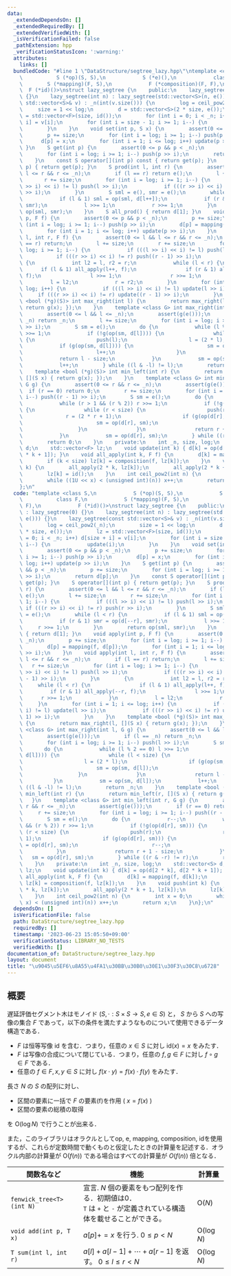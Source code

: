 ```yaml
---
data:
  _extendedDependsOn: []
  _extendedRequiredBy: []
  _extendedVerifiedWith: []
  _isVerificationFailed: false
  _pathExtension: hpp
  _verificationStatusIcon: ':warning:'
  attributes:
    links: []
  bundledCode: "#line 1 \"DataStructure/segtree_lazy.hpp\"\ntemplate <class S,\n \
    \           S (*op)(S, S),\n            S (*e)(),\n            class F,\n    \
    \        S (*mapping)(F, S),\n            F (*composition)(F, F),\n          \
    \  F (*id)()>\nstruct lazy_segtree {\n    public:\n    lazy_segtree() : lazy_segtree(0)\
    \ {}\n    lazy_segtree(int n) : lazy_segtree(std::vector<S>(n, e())) {}\n    lazy_segtree(const\
    \ std::vector<S>& v) : _n(int(v.size())) {\n        log = ceil_pow2(_n);\n   \
    \     size = 1 << log;\n        d = std::vector<S>(2 * size, e());\n        lz\
    \ = std::vector<F>(size, id());\n        for (int i = 0; i < _n; i++) d[size +\
    \ i] = v[i];\n        for (int i = size - 1; i >= 1; i--) {\n            update(i);\n\
    \        }\n    }\n    void set(int p, S x) {\n        assert(0 <= p && p < _n);\n\
    \        p += size;\n        for (int i = log; i >= 1; i--) push(p >> i);\n  \
    \      d[p] = x;\n        for (int i = 1; i <= log; i++) update(p >> i);\n   \
    \ }\n    S get(int p) {\n        assert(0 <= p && p < _n);\n        p += size;\n\
    \        for (int i = log; i >= 1; i--) push(p >> i);\n        return d[p];\n\
    \    }\n    const S operator[](int p) const { return get(p); }\n    S operator[](int\
    \ p) { return get(p); }\n    S prod(int l, int r) {\n        assert(0 <= l &&\
    \ l <= r && r <= _n);\n        if (l == r) return e();\n        l += size;\n \
    \       r += size;\n        for (int i = log; i >= 1; i--) {\n            if (((l\
    \ >> i) << i) != l) push(l >> i);\n            if (((r >> i) << i) != r) push(r\
    \ >> i);\n        }\n        S sml = e(), smr = e();\n        while (l < r) {\n\
    \            if (l & 1) sml = op(sml, d[l++]);\n            if (r & 1) smr = op(d[--r],\
    \ smr);\n            l >>= 1;\n            r >>= 1;\n        }\n        return\
    \ op(sml, smr);\n    }\n    S all_prod() { return d[1]; }\n    void apply(int\
    \ p, F f) {\n        assert(0 <= p && p < _n);\n        p += size;\n        for\
    \ (int i = log; i >= 1; i--) push(p >> i);\n        d[p] = mapping(f, d[p]);\n\
    \        for (int i = 1; i <= log; i++) update(p >> i);\n    }\n    void apply(int\
    \ l, int r, F f) {\n        assert(0 <= l && l <= r && r <= _n);\n        if (l\
    \ == r) return;\n        l += size;\n        r += size;\n        for (int i =\
    \ log; i >= 1; i--) {\n            if (((l >> i) << i) != l) push(l >> i);\n \
    \           if (((r >> i) << i) != r) push((r - 1) >> i);\n        }\n       \
    \ {\n            int l2 = l, r2 = r;\n            while (l < r) {\n          \
    \      if (l & 1) all_apply(l++, f);\n                if (r & 1) all_apply(--r,\
    \ f);\n                l >>= 1;\n                r >>= 1;\n            }\n   \
    \         l = l2;\n            r = r2;\n        }\n        for (int i = 1; i <=\
    \ log; i++) {\n            if (((l >> i) << i) != l) update(l >> i);\n       \
    \     if (((r >> i) << i) != r) update((r - 1) >> i);\n        }\n    }\n    template\
    \ <bool (*g)(S)> int max_right(int l) {\n        return max_right(l, [](S x) {\
    \ return g(x); });\n    }\n    template <class G> int max_right(int l, G g) {\n\
    \        assert(0 <= l && l <= _n);\n        assert(g(e()));\n        if (l ==\
    \ _n) return _n;\n        l += size;\n        for (int i = log; i >= 1; i--) push(l\
    \ >> i);\n        S sm = e();\n        do {\n            while (l % 2 == 0) l\
    \ >>= 1;\n            if (!g(op(sm, d[l]))) {\n                while (l < size)\
    \ {\n                    push(l);\n                    l = (2 * l);\n        \
    \            if (g(op(sm, d[l]))) {\n                        sm = op(sm, d[l]);\n\
    \                        l++;\n                    }\n                }\n    \
    \            return l - size;\n            }\n            sm = op(sm, d[l]);\n\
    \            l++;\n        } while ((l & -l) != l);\n        return _n;\n    }\n\
    \    template <bool (*g)(S)> int min_left(int r) {\n        return min_left(r,\
    \ [](S x) { return g(x); });\n    }\n    template <class G> int min_left(int r,\
    \ G g) {\n        assert(0 <= r && r <= _n);\n        assert(g(e()));\n      \
    \  if (r == 0) return 0;\n        r += size;\n        for (int i = log; i >= 1;\
    \ i--) push((r - 1) >> i);\n        S sm = e();\n        do {\n            r--;\n\
    \            while (r > 1 && (r % 2)) r >>= 1;\n            if (!g(op(d[r], sm)))\
    \ {\n                while (r < size) {\n                    push(r);\n      \
    \              r = (2 * r + 1);\n                    if (g(op(d[r], sm))) {\n\
    \                        sm = op(d[r], sm);\n                        r--;\n  \
    \                  }\n                }\n                return r + 1 - size;\n\
    \            }\n            sm = op(d[r], sm);\n        } while ((r & -r) != r);\n\
    \        return 0;\n    }\n    private:\n    int _n, size, log;\n    std::vector<S>\
    \ d;\n    std::vector<F> lz;\n    void update(int k) { d[k] = op(d[2 * k], d[2\
    \ * k + 1]); }\n    void all_apply(int k, F f) {\n        d[k] = mapping(f, d[k]);\n\
    \        if (k < size) lz[k] = composition(f, lz[k]);\n    }\n    void push(int\
    \ k) {\n        all_apply(2 * k, lz[k]);\n        all_apply(2 * k + 1, lz[k]);\n\
    \        lz[k] = id();\n    }\n    int ceil_pow2(int n) {\n        int x = 0;\n\
    \        while ((1U << x) < (unsigned int)(n)) x++;\n        return x;\n    }\n\
    };\n"
  code: "template <class S,\n            S (*op)(S, S),\n            S (*e)(),\n \
    \           class F,\n            S (*mapping)(F, S),\n            F (*composition)(F,\
    \ F),\n            F (*id)()>\nstruct lazy_segtree {\n    public:\n    lazy_segtree()\
    \ : lazy_segtree(0) {}\n    lazy_segtree(int n) : lazy_segtree(std::vector<S>(n,\
    \ e())) {}\n    lazy_segtree(const std::vector<S>& v) : _n(int(v.size())) {\n\
    \        log = ceil_pow2(_n);\n        size = 1 << log;\n        d = std::vector<S>(2\
    \ * size, e());\n        lz = std::vector<F>(size, id());\n        for (int i\
    \ = 0; i < _n; i++) d[size + i] = v[i];\n        for (int i = size - 1; i >= 1;\
    \ i--) {\n            update(i);\n        }\n    }\n    void set(int p, S x) {\n\
    \        assert(0 <= p && p < _n);\n        p += size;\n        for (int i = log;\
    \ i >= 1; i--) push(p >> i);\n        d[p] = x;\n        for (int i = 1; i <=\
    \ log; i++) update(p >> i);\n    }\n    S get(int p) {\n        assert(0 <= p\
    \ && p < _n);\n        p += size;\n        for (int i = log; i >= 1; i--) push(p\
    \ >> i);\n        return d[p];\n    }\n    const S operator[](int p) const { return\
    \ get(p); }\n    S operator[](int p) { return get(p); }\n    S prod(int l, int\
    \ r) {\n        assert(0 <= l && l <= r && r <= _n);\n        if (l == r) return\
    \ e();\n        l += size;\n        r += size;\n        for (int i = log; i >=\
    \ 1; i--) {\n            if (((l >> i) << i) != l) push(l >> i);\n           \
    \ if (((r >> i) << i) != r) push(r >> i);\n        }\n        S sml = e(), smr\
    \ = e();\n        while (l < r) {\n            if (l & 1) sml = op(sml, d[l++]);\n\
    \            if (r & 1) smr = op(d[--r], smr);\n            l >>= 1;\n       \
    \     r >>= 1;\n        }\n        return op(sml, smr);\n    }\n    S all_prod()\
    \ { return d[1]; }\n    void apply(int p, F f) {\n        assert(0 <= p && p <\
    \ _n);\n        p += size;\n        for (int i = log; i >= 1; i--) push(p >> i);\n\
    \        d[p] = mapping(f, d[p]);\n        for (int i = 1; i <= log; i++) update(p\
    \ >> i);\n    }\n    void apply(int l, int r, F f) {\n        assert(0 <= l &&\
    \ l <= r && r <= _n);\n        if (l == r) return;\n        l += size;\n     \
    \   r += size;\n        for (int i = log; i >= 1; i--) {\n            if (((l\
    \ >> i) << i) != l) push(l >> i);\n            if (((r >> i) << i) != r) push((r\
    \ - 1) >> i);\n        }\n        {\n            int l2 = l, r2 = r;\n       \
    \     while (l < r) {\n                if (l & 1) all_apply(l++, f);\n       \
    \         if (r & 1) all_apply(--r, f);\n                l >>= 1;\n          \
    \      r >>= 1;\n            }\n            l = l2;\n            r = r2;\n   \
    \     }\n        for (int i = 1; i <= log; i++) {\n            if (((l >> i) <<\
    \ i) != l) update(l >> i);\n            if (((r >> i) << i) != r) update((r -\
    \ 1) >> i);\n        }\n    }\n    template <bool (*g)(S)> int max_right(int l)\
    \ {\n        return max_right(l, [](S x) { return g(x); });\n    }\n    template\
    \ <class G> int max_right(int l, G g) {\n        assert(0 <= l && l <= _n);\n\
    \        assert(g(e()));\n        if (l == _n) return _n;\n        l += size;\n\
    \        for (int i = log; i >= 1; i--) push(l >> i);\n        S sm = e();\n \
    \       do {\n            while (l % 2 == 0) l >>= 1;\n            if (!g(op(sm,\
    \ d[l]))) {\n                while (l < size) {\n                    push(l);\n\
    \                    l = (2 * l);\n                    if (g(op(sm, d[l]))) {\n\
    \                        sm = op(sm, d[l]);\n                        l++;\n  \
    \                  }\n                }\n                return l - size;\n  \
    \          }\n            sm = op(sm, d[l]);\n            l++;\n        } while\
    \ ((l & -l) != l);\n        return _n;\n    }\n    template <bool (*g)(S)> int\
    \ min_left(int r) {\n        return min_left(r, [](S x) { return g(x); });\n \
    \   }\n    template <class G> int min_left(int r, G g) {\n        assert(0 <=\
    \ r && r <= _n);\n        assert(g(e()));\n        if (r == 0) return 0;\n   \
    \     r += size;\n        for (int i = log; i >= 1; i--) push((r - 1) >> i);\n\
    \        S sm = e();\n        do {\n            r--;\n            while (r > 1\
    \ && (r % 2)) r >>= 1;\n            if (!g(op(d[r], sm))) {\n                while\
    \ (r < size) {\n                    push(r);\n                    r = (2 * r +\
    \ 1);\n                    if (g(op(d[r], sm))) {\n                        sm\
    \ = op(d[r], sm);\n                        r--;\n                    }\n     \
    \           }\n                return r + 1 - size;\n            }\n         \
    \   sm = op(d[r], sm);\n        } while ((r & -r) != r);\n        return 0;\n\
    \    }\n    private:\n    int _n, size, log;\n    std::vector<S> d;\n    std::vector<F>\
    \ lz;\n    void update(int k) { d[k] = op(d[2 * k], d[2 * k + 1]); }\n    void\
    \ all_apply(int k, F f) {\n        d[k] = mapping(f, d[k]);\n        if (k < size)\
    \ lz[k] = composition(f, lz[k]);\n    }\n    void push(int k) {\n        all_apply(2\
    \ * k, lz[k]);\n        all_apply(2 * k + 1, lz[k]);\n        lz[k] = id();\n\
    \    }\n    int ceil_pow2(int n) {\n        int x = 0;\n        while ((1U <<\
    \ x) < (unsigned int)(n)) x++;\n        return x;\n    }\n};\n"
  dependsOn: []
  isVerificationFile: false
  path: DataStructure/segtree_lazy.hpp
  requiredBy: []
  timestamp: '2023-06-23 15:05:50+09:00'
  verificationStatus: LIBRARY_NO_TESTS
  verifiedWith: []
documentation_of: DataStructure/segtree_lazy.hpp
layout: document
title: "\u9045\u5EF6\u8A55\u4FA1\u30BB\u30B0\u30E1\u30F3\u30C8\u6728"
---
```


## 概要
遅延評価セグメント木はモノイド $(S, \cdot: S \times S \to S, e \in S)$ と， $S$ から $S$ への写像の集合 $F$ であって，以下の条件を満たすようなものについて使用できるデータ構造である．
- $F$ は恒等写像 $\mathrm{id}$ を含む．つまり，任意の $x \in S$ に対し $\mathrm{id}(x) = x$ をみたす．
- $F$ は写像の合成について閉じている．つまり，任意の $f, g \in F$ に対し $f \circ g \in F$ である．
- 任意の $f \in F, x, y \in S$ に対し $f(x \cdot y) = f(x) \cdot f(y)$ をみたす．

長さ $N$ の $S$ の配列に対し、<br>

- 区間の要素に一括で $F$ の要素\(f\)を作用 ( $x = f(x)$ )
- 区間の要素の総積の取得

を $\text{O}(\log N)$ で行うことが出来る．<br>

また，このライブラリはオラクルとしてop, e, mapping, composition, idを使用するが、これらが定数時間で動くものと仮定したときの計算量を記述する．オラクル内部の計算量が $\text{O}(f(n))$ である場合はすべての計算量が $O(f(n))$ 倍となる．

|関数名など|機能|計算量|
|---------|----|-----|
|`fenwick_tree<T>(int N)`| 宣言.  $N$ 個の要素をもつ配列を作る．初期値は0．<br> `T` は `+` と `-` が定義されている構造体を載せることができる。| $\text{O}(N)$ |
|`void add(int p, T x)`| $a[p] += x$ を行う.  $0 \leq p < N$ | $\text{O}(\log N)$|
|`T sum(int l, int r)`| $a[l] + a[l - 1] + \cdots + a[r - 1]$  を返す。 $0 \leq l \leq r < N$ | $\text{O}(\log N)$ |
